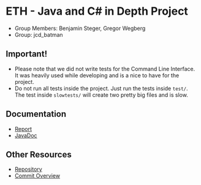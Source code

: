 # ETH - Java and C# in Depth Project

* Group Members: Benjamin Steger, Gregor Wegberg
* Group: jcd_batman

## Important!
* Please note that we did not write tests for the Command Line Interface. It was heavily used while developing and is a nice to have for the project.
* Do not run all tests inside the project. Just run the tests inside `test/`. The test inside `slowtests/` will create two pretty big files and is slow.


## Documentation
* [Report](report.pdf)
* [JavaDoc](/eth-jcd/doc/)

## Other Resources
* [Repository](https://github.com/groggi/eth-jcd/)
* [Commit Overview](https://github.com/groggi/eth-jcd/commits/master)